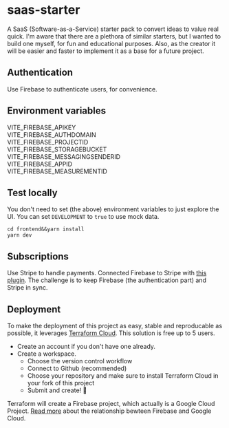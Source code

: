 # saas-starter

A SaaS (Software-as-a-Service) starter pack to convert ideas to value real quick. I'm aware that there are a plethora of similar starters, but I wanted to build one myself, for fun and educational purposes. Also, as the creator it will be easier and faster to implement it as a base for a future project.

## Authentication

Use Firebase to authenticate users, for convenience. 

## Environment variables

VITE_FIREBASE_APIKEY  
VITE_FIREBASE_AUTHDOMAIN  
VITE_FIREBASE_PROJECTID  
VITE_FIREBASE_STORAGEBUCKET  
VITE_FIREBASE_MESSAGINGSENDERID  
VITE_FIREBASE_APPID  
VITE_FIREBASE_MEASUREMENTID  

## Test locally

You don't need to set (the above) environment variables to just explore the UI. You can set `DEVELOPMENT` to `true` to use mock data.

```
cd frontend&&yarn install
yarn dev
```

## Subscriptions

Use Stripe to handle payments. Connected Firebase to Stripe with [this plugin](https://firebase.google.com/codelabs/stripe-firebase-extensions#0). The challenge is to keep Firebase (the authentication part) and Stripe in sync.

## Deployment

To make the deployment of this project as easy, stable and reproducable as possible, it leverages [Terraform Cloud](https://app.terraform.io/). This solution is free up to 5 users. 

- Create an account if you don't have one already.
- Create a workspace. 
  - Choose the version control workflow
  - Connect to Github (recommended)
  - Choose your repository and make sure to install Terraform Cloud in your fork of this project
  - Submit and create! 🚀

Terraform will create a Firebase project, which actually is a Google Cloud Project. [Read more](https://firebase.google.com/docs/projects/learn-more) about the relationship bewteen Firebase and Google Cloud.